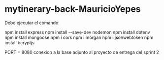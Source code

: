 # mytinerary-back-MauricioYepes

Debe ejecutar el comando:

npm install express
npm install --save-dev nodemon
npm install dotenv
npm install mongoose
npm i cors
npm i morgan
npm i jsonwebtoken
npm install bcryptjs



PORT = 8080
conexion a la base adjunto al proyecto de entrega del sprint 2